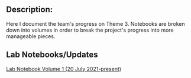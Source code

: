 
## Description:
Here I document the team's progress on Theme 3. Notebooks are broken down into volumes in order to break the project's progress into more manageable pieces. 


## Lab Notebooks/Updates
[Lab Notebook Volume 1 (20 July 2021-present)](R_scripts/Theme3_labNotebook.html)


